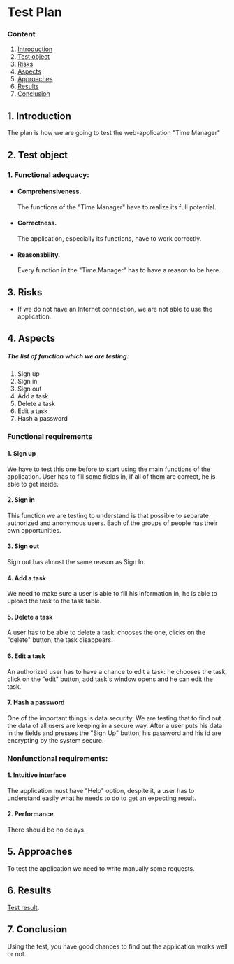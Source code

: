 # Test Plan
 ### Content
  1. [Introduction](#1)
  2. [Test object](#2)
  3. [Risks](#3)
  4. [Aspects](#4)
  5. [Approaches](#5)
  6. [Results](#6)
  7. [Conclusion](#7)

<a name="1"></a>
 ## 1. Introduction
The plan is how we are going to test the web-application "Time Manager"

<a name="2"></a>
 ## 2. Test object
### 1. Functional adequacy:
-   #### Сomprehensiveness.
    The functions of the "Time Manager" have to realize its full potential.
-   #### Correctness.
    The application, especially its functions, have to work correctly.
-   #### Reasonability.
    Every function in the "Time Manager" has to have a reason to be here.

<a name="3"></a>
## 3. Risks
- If we do not have an Internet connection, we are not able to use the application.

<a name="4"></a>
## 4. Aspects
##### The list of function which we are testing:
1. Sign up
2. Sign in
3. Sign out
4. Add a task
5. Delete a task
6. Edit a task
7. Hash a password

### Functional requirements
#### 1. Sign up
We have to test this one before to start using the main functions of the application. User has to fill some fields in, if all of them are correct, he is able to get inside.
#### 2. Sign in
This function we are testing to understand is that possible to separate authorized and anonymous users. Each of the groups of people has their own opportunities.
#### 3. Sign out
Sign out has almost the same reason as Sign In.
#### 4. Add a task
We need to make sure a user is able to fill his information in,  he is able to upload the task to the task table.
#### 5. Delete a task
A user has to be able to delete a task: chooses the one, clicks on the "delete" button, the task disappears.
#### 6. Edit a task
An authorized user has to have a chance to edit a task: he chooses the task, click on the "edit" button, add task's window opens and he can edit the task.
#### 7. Hash a password
One of the important things is data security. We are testing that to find out the data of all users are keeping in a secure way. After a user puts his data in the fields and presses the "Sign Up" button, his password and his id are encrypting by the system secure.

### Nonfunctional requirements:
#### 1. Intuitive interface
The application must have "Help" option, despite it, a user has to understand easily what he needs to do to get an expecting result.

#### 2. Performance
There should be no delays.

<a name="5"></a>
## 5. Approaches
To test the application we need to write manually some requests. 

<a name="6"></a>
## 6. Results
[Test result](https://github.com/BoryaD/PacMan/blob/master/Testing/Test%20results.md).

<a name="7"></a>
## 7. Conclusion
Using the test, you have good chances to find out the application works well or not.

    
